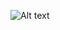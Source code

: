 ![Alt text](https://g.gravizo.com/svg?https%3A%2F%2Fgithub.com%2Fboarnasia%2Fserial_monitor%2Fblob%2Fmd_uml_test%2Fsample.plantuml)
